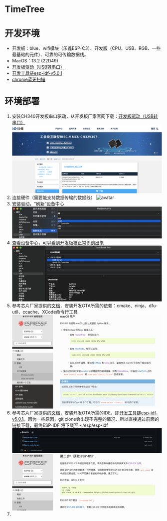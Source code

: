 # TimeTree

# 开发环境

* 开发板：blue、wifi模块（乐鑫ESP-C3）、开发版（CPU、USB、RGB、一些最基础的元件）、可靠的可传输数据线。
* MacOS：13.2 (22D49)
* [开发板驱动（USB转串口）](https://www.wch.cn/downloads/CH34XSER_MAC_ZIP.html)
* [开发工具链esp-idf-v5.0.1](https://github.com/espressif/esp-idf/releases/tag/v5.0.1)
* [chrome蓝牙扫描](chrome://bluetooth-internals/#devices)

# 环境部署

1. 安装CH340开发板串口驱动，从开发板厂家官网下载：[开发板驱动（USB转串口）](https://www.wch.cn/downloads/CH34XSER_MAC_ZIP.html)
![avatar](https://github.com/BlessedChild/TimeTree/blob/main/sources/USB%E8%BD%AC%E4%B8%B2%E5%8F%A3CH340.png)
2. 连接硬件（需要能支持数据传输的数据线）
![avatar](https://github.com/BlessedChild/TimeTree/blob/main/sources/%E5%BC%80%E5%8F%91%E6%9D%BF%E9%80%9A%E7%94%B5.png)
3. 安装驱动，“刷新”设备中心
![avatar](https://github.com/BlessedChild/TimeTree/blob/main/sources/%E5%88%B7%E6%96%B0%E8%AE%BE%E5%A4%87%E4%B8%AD%E5%BF%83.png)
4. 查看设备中心，可以看到开发板被正常识别出来
![avatar](https://github.com/BlessedChild/TimeTree/blob/main/sources/%E6%9F%A5%E7%9C%8B%E8%AE%BE%E5%A4%87%E4%B8%AD%E5%BF%83.png)
5. 参考芯片厂家提供的[文档](https://docs.espressif.com/projects/esp-idf/zh_CN/v5.0.1/esp32c3/get-started/linux-macos-setup.html)，安装开发OTA所需的依赖：cmake、ninja、dfu-util、ccache、XCode命令行工具
![avatar](https://github.com/BlessedChild/TimeTree/blob/main/sources/安装依赖.png)
7. 参考芯片厂家提供的[文档](https://docs.espressif.com/projects/esp-idf/zh_CN/v5.0.1/esp32c3/get-started/linux-macos-setup.html)，安装开发OTA所需的IDE，即[开发工具链esp-idf-v5.0.1](https://github.com/espressif/esp-idf/releases/tag/v5.0.1)。因为一些原因，git clone会出现不完整的情况，所以直接通过前面的链接下载，最终ESP-IDF 将下载至 ~/esp/esp-idf
![avatar](https://github.com/BlessedChild/TimeTree/blob/main/sources/开发工具链esp-idf-v5.0.1.png)
![avatar](https://github.com/BlessedChild/TimeTree/blob/main/sources/%E8%8E%B7%E5%8F%96ESP-IDF.png)
6. 
